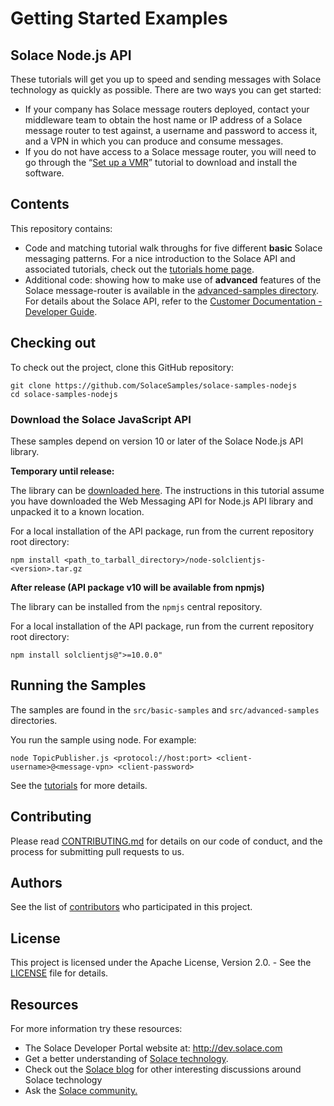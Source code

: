 # Getting Started Examples

## Solace Node.js API

These tutorials will get you up to speed and sending messages with Solace technology as quickly as possible. There are two ways you can get started:

- If your company has Solace message routers deployed, contact your middleware team to obtain the host name or IP address of a Solace message router to test against, a username and password to access it, and a VPN in which you can produce and consume messages.
- If you do not have access to a Solace message router, you will need to go through the “[Set up a VMR](http://docs.solace.com/Solace-VMR-Set-Up/Setting-Up-VMRs.htm)” tutorial to download and install the software.

## Contents

This repository contains:

* Code and matching tutorial walk throughs for five different **basic** Solace messaging patterns. For a nice introduction to the Solace API and associated tutorials, check out the [tutorials home page](https://solacesamples.github.io/solace-samples-nodejs/).
* Additional code: showing how to make use of **advanced** features of the Solace message-router is available in the [advanced-samples directory](https://github.com/SolaceSamples/solace-samples-nodejs/tree/master/src/advanced-samples). For details about the Solace API, refer to the [Customer Documentation - Developer Guide](http://docs.solace.com/Solace-Messaging-APIs/Developer-Guide/Developer-Guide-Home.htm).

## Checking out

To check out the project, clone this GitHub repository:

```
git clone https://github.com/SolaceSamples/solace-samples-nodejs
cd solace-samples-nodejs
```
 
### Download the Solace JavaScript API

These samples depend on version 10 or later of the Solace Node.js API library.

**Temporary until release:**

The library can be [downloaded here](http://dev.solace.com/downloads/).  The instructions in this tutorial assume you have downloaded the Web Messaging API for Node.js API library and unpacked it to a known location.

For a local installation of the API package, run from the current repository root directory:

```
npm install <path_to_tarball_directory>/node-solclientjs-<version>.tar.gz 
```

**After release (API package v10 will be available from npmjs)**

The library can be installed from the `npmjs` central repository.

For a local installation of the API package, run from the current repository root directory:

```
npm install solclientjs@">=10.0.0"
```

## Running the Samples

The samples are found in the `src/basic-samples` and `src/advanced-samples` directories.

You run the sample using node. For example:

    node TopicPublisher.js <protocol://host:port> <client-username>@<message-vpn> <client-password>

See the [tutorials](https://solacesamples.github.io/solace-samples-nodejs/) for more details.

## Contributing

Please read [CONTRIBUTING.md](CONTRIBUTING.md) for details on our code of conduct, and the process for submitting pull requests to us.

## Authors

See the list of [contributors](https://github.com/SolaceSamples/solace-samples-template/contributors) who participated in this project.

## License

This project is licensed under the Apache License, Version 2.0. - See the [LICENSE](LICENSE) file for details.

## Resources

For more information try these resources:

- The Solace Developer Portal website at: http://dev.solace.com
- Get a better understanding of [Solace technology](http://dev.solace.com/tech/).
- Check out the [Solace blog](http://dev.solace.com/blog/) for other interesting discussions around Solace technology
- Ask the [Solace community.](http://dev.solace.com/community/)
